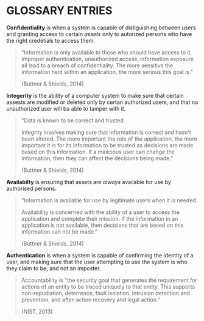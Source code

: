 # GLOSSARY ENTRIES

 **Confidentiality** is when a system is capable of distiguishing between 
users and granting access to certain _assets_ only to autorized persons 
who have the right credetials to access them.  

 > "Information is only available to those who should have access to it. 
Improper authentication, unauthorized access, information exposure all 
lead to a breach of confidentiality. The more sensitive the information 
held within an application, the more serious this goal is."
>
> (Buttner & Shields, 2014)

 **Integerity** is the ability of a computer system to make sure that 
certain assests are modified or deleted only by certan authorized users, 
and that no unauthorized user will ba able to tamper with it.  
> "Data is known to be correct and trusted.
>
>Integrity involves making sure that information is correct and hasn't 
been altered. The more important the role of the application, the more 
important it is for its information to be trusted as decisions are made 
based on this information. If a malicious user can change the 
information, then they can affect the decisions being made." 
>
>(Buttner & Shields, 2014)

 **Availabilty** is ensuring that assets are _always_ available for use 
by authorised persons.  
> "Information is available for use by legitimate users when it is 
needed.
>
>Availability is concerned with the ability of a user to access the 
application and complete their mission. If the information in an 
application is not available, then decisions that are based on this 
information can  not be made." 
>
>(Buttner & Shields, 2014)

 **Authentication** is when a system is capable of confirming the 
identity of a user, and making sure that the user attempting to use the 
system is who they claim to be, and not an imposter.  
> Accountability is "the security goal that generates the requirement for 
actions of an entity to be traced uniquely to that entity. This supports 
non-repudiation, deterrence, fault isolation, intrusion detection and 
prevention, and after-action recovery and legal action."
>
>(NIST, 2013)


